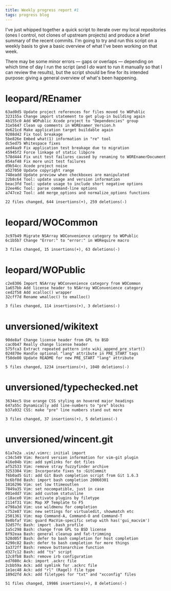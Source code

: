 ```yaml
---
title: Weekly progress report #1
tags: progress blog
---
```


I've just whipped together a quick script to iterate over my local repositories (ones I control, not clones of upstream projects) and produce a brief summary of the recent commits. I'm going to try and run this script on a weekly basis to give a basic overview of what I've been working on that week.

There may be some minor errors — gaps or overlaps — depending on which time of day I run the script (and I _do_ want to run it manually so that I can review the results), but the script should be fine for its intended purpose: giving a general overview of what's been happening.

# leopard/REnamer

    63ad0d5 Update project references for files moved to WOPublic
    323155a Change import statement to get plug-in building again
    4b155c0 Add WOPublic Xcode project to "Dependencies" group
    31e5647 Clean up comments in WOREnamer_Version.h
    de621cd Make application target buildable again
    9208d42 Fix tool breakage
    5be826e Embed what(1) information in "re" tool
    dc5ed75 Whitespace fixes
    aed4aa9 Fix application test breakage due to migration
    45945f2 Force linkage of static libpcre
    578d444 Fix unit test failures caused by renaming to WOREnamerDocument
    854af48 Fix more unit test failures
    d9b54cc Xcode project noise
    a527050 Update copyright range
    748eadd Update preview when checkboxes are manipulated
    22b8c64 Tool: update usage and version information
    beac3fd Tool: update usage to include short negative options
    22ee46c Tool: parse command-line options
    a747ce2 Tool: add merge_options and normalize_options functions

    22 files changed, 644 insertions(+), 259 deletions(-)

# leopard/WOCommon

    3c97b49 Migrate NSArray WOConvenience category to WOPublic
    6c1b5b7 Change "Error:" to "error:" in WORequire macro

    3 files changed, 15 insertions(+), 63 deletions(-)

# leopard/WOPublic

    c2e8306 Import NSArray WOConvenience category from WOCommon
    1a657bb Add license header to NSArray WOConvenience category
    ced2f58 Add xcalloc() wrapper
    32cff7d Rename wmalloc() to emalloc()

    3 files changed, 114 insertions(+), 3 deletions(-)

# unversioned/wikitext

    90de8af Change license header from GPL to BSD
    cac0b47 Really change license header
    575fca3 Extract repeated pattern into wiki_append_pre_start()
    024870e Handle optional "lang" attribute in PRE_START tags
    f50de80 Update README for new PRE_START "lang" attribute

    5 files changed, 1234 insertions(+), 1040 deletions(-)

# unversioned/typechecked.net

    3634ec5 Use orange CSS styling on hovered major headings
    647a55c Dynamically add line-numbers to "pre" blocks
    b37a932 CSS: make "pre" line numbers stand out more

    3 files changed, 37 insertions(+), 5 deletions(-)

# unversioned/wincent.git

    61a7e2a .vim/.vimrc: initial import
    c34c549 Vim: Record version information for vim-git plugin
    416e04b Vim: add symlinks for dot files
    af52533 Vim: remove stray fuzzyfinder archive
    3253304 Vim: Incorporate fixes to :GitCommit
    f6b0ad5 Git: add Git Bash completion script from Git 1.6.3
    bc6bf0d Bash: import bash completion 20060301
    1816296 Vim: set low ttimeoutlen
    7849a35 Vim: set nocompatible, just in case
    001edd7 Vim: add custom statusline
    c18ace0 Vim: activate plugins by filetype
    2114f31 Vim: Map XP Template to F5
    e798a3d Vim: use wildmenu for completion
    c752e87 Vim: new settings for virtualedit, showmatch etc
    2501361 Vim: map Command-A, Command-O and Command-T
    8e0bfaf Vim: guard MacVim-specific setup with has('gui_macvim')
    32d57fc Bash: import .bash_profile
    1a5c298 Bash: change from GPL to BSD license
    8f92eaa Bash: general cleanup and fat-trimming
    528d05f Bash: defer to bash completion for host completion
    4290c82 Bash: defer to bash completion for more things
    1a372ff Bash: remove buttonarchive function
    d327c12 Bash: add "ts" script
    12c8fb8 Bash: remove irb configuration
    ed7080c Ack: import .ackrc file
    2cbb59a Ack: add symlink for .ackrc file
    1e1ec48 Ack: add "rl" (Ragel) file type
    189d2fd Ack: add filetypes for "txt" and "xcconfig" files

    51 files changed, 19986 insertions(+), 8 deletions(-)
